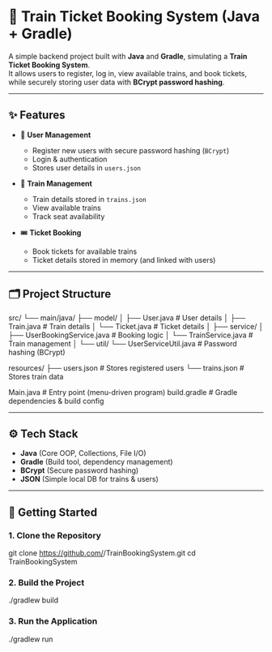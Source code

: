 # 🚂 Train Ticket Booking System (Java + Gradle)

A simple backend project built with **Java** and **Gradle**, simulating a **Train Ticket Booking System**.  
It allows users to register, log in, view available trains, and book tickets, while securely storing user data with **BCrypt password hashing**.

---

## ✨ Features

- 👤 **User Management**
  - Register new users with secure password hashing (`BCrypt`)
  - Login & authentication
  - Stores user details in `users.json`

- 🚂 **Train Management**
  - Train details stored in `trains.json`
  - View available trains
  - Track seat availability

- 🎟 **Ticket Booking**
  - Book tickets for available trains
  - Ticket details stored in memory (and linked with users)

---

## 🗂 Project Structure

src/
└── main/java/
├── model/
│ ├── User.java # User details
│ ├── Train.java # Train details
│ └── Ticket.java # Ticket details
│
├── service/
│ ├── UserBookingService.java # Booking logic
│ └── TrainService.java # Train management
│
└── util/
└── UserServiceUtil.java # Password hashing (BCrypt)

resources/
├── users.json # Stores registered users
└── trains.json # Stores train data

Main.java # Entry point (menu-driven program)
build.gradle # Gradle dependencies & build config


---

## ⚙️ Tech Stack

- **Java** (Core OOP, Collections, File I/O)
- **Gradle** (Build tool, dependency management)
- **BCrypt** (Secure password hashing)
- **JSON** (Simple local DB for trains & users)

---

## 🚀 Getting Started

### 1. Clone the Repository
git clone https://github.com/<your-username>/TrainBookingSystem.git
cd TrainBookingSystem
### 2. Build the Project
./gradlew build
### 3. Run the Application
./gradlew run
